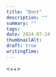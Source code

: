 ```yaml
---
title: "Dont"
description: ""
summary: ""
tags:
date: 2024-07-24
thumbnailAlt:
draft: true
writingTime:
---
```


<++>
